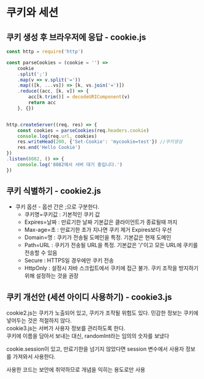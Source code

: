 # 쿠키와 세션

## 쿠키 생성 후 브라우저에 응답 - cookie.js
```js
const http = require('http')

const parseCookies = (cookie = '') => 
    cookie
    .split(';')
    .map(v => v.split('='))
    .map(([k, ...vs]) => [k, vs.join('=')])
    .reduce((acc, [k, v]) => {
        acc[k.trim()] = decodeURIComponent(v)
        return acc
    }, {})       


http.createServer((req, res) => {
    const cookies = parseCookies(req.headers.cookie)
    console.log(req.url, cookies)
    res.writeHead(200, {'Set-Cookie': 'mycookie=test'}) //쿠키생성
    res.end('Hello Cookie')
})
.listen(8082, () => {
    console.log('8082에서 서버 대기 중입니다.')
})
```

## 쿠키 식별하기 - cookie2.js
- 쿠키 옵션 - 옵션 간은 ;으로 구분한다.
  - 쿠키명=쿠키값 : 기본적인 쿠키 값
  - Expires=날짜 : 만료기한 날짜 기본값은 클라이언트가 종료될때 까지
  - Max-age=초 : 만료기한 초가 지나면 쿠키 제거 Expires보다 우선
  - Domain=명 : 쿠키가 전송될 도메인을 특정. 기본값은 현재 도메인
  - Path=URL : 쿠키가 전송될 URL을 특정. 기본값은 '/'이고 모든 URL에 쿠키를 전송할 수 있음
  - Secure : HTTPS일 경우에만 쿠키 전송
  - HttpOnly : 설정시 자바 스크립트에서 쿠키에 접근 불가. 쿠키 조작을 방지하기 위해 설정하는 것을 권장


## 쿠키 개선안 (세션 아이디 사용하기) - cookie3.js
cookie2.js는 쿠키가 노출되어 있고, 쿠키가 조작될 위험도 있다. 민감한 정보는 쿠키에 넣어두는 것은 적절하지 않다.  
cookie3.js는 서버가 사용자 정보를 관리하도록 한다.  
쿠키에 이름을 담아서 보내는 대신, randomInt라는 임의의 숫자를 보냈다  
  
cookie.session이 있고, 만료기한을 넘기지 않았다면 session 변수에서 사용자 정보를 가져와서 사용한다.  
  
사용한 코드는 보안에 취약하므로 개념을 익히는 용도로만 사용